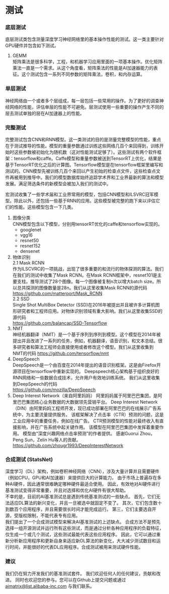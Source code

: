 # 测试  

### 底层测试  

底层测试类包含测量深度学习神经网络里的基本操作性能的测试。这一类主要针对GPU硬件并包含如下测试。 

1. GEMM  
  矩阵乘法是很多科学，工程，和机器学习应用里面的一项基本操作。优化矩阵乘法一直是一个需求。从这个角度看，矩阵乘法的性能是AI加速器能力的表征。这个测试包含一系列不同参数的矩阵乘法，卷积，和内存运算。 

### 单层测试 

神经网络由一个或者多个层组成，每一层包括一些常用的操作。为了更好的调查神经网络的性能，评估单层的性能不可避免。层测试使用一些重要的操作产生不同的层去测试单独的层在AI加速器上的性能。

### 完整测试 

完整测试包含CNN和RNN模型。这一类测试的目的是测量完整模型的性能，重点在于测试推导的性能。模型的重量参数通过训练这些网络几百个来回得到，训练开始时这些参数被初始化为随机数（这对性能测试足够了）。这些测试有两个软件框架：tensorflow和caffe。Caffe模型和重量参数被送到TensorRT上优化，结果是基于TensorRT优化之后的计算图。Tensorflow模型是在tensorflow框架里编写和测试的。CNN模型先被训练几百个来回以产生初始的检查点文件，这些检查点文件再被用到推导中。我们的模型数据库始终追踪学术界和工业界最新的算法和模型发展。满足筛选条件的新模型会被加入我们的测试中。  

宏测试收集了一些学术届和工业界常用的模型，包括CNN模型和ILSVRC冠军模型。除此以外，还包括一些基于RNN的应用。这些模型被完整的跑下来以评估它们的性能。这些模型包含一下几类。  
1. 图像分类  
CNN模型包含以下模型，分别用tensorRT优化的caffe和tensorflow实现的。  
    * googlenet   
    * vgg16  
    * resnet50  
    * resnet152  
    * densenet  
2. 物体识别  
    2.1 Mask RCNN  
    作为ILSCVRC的一项挑战，出现了很多重要的和流行的物体探测的算法。我们在我们的测试中收集了Mask RCNN。在Mask RCNN框架中，resnet101是主要支柱。推导测试了28个图像。每一个图像被复制n次以增大batch size。所以总共探测的图像数量是28n。我们从这里收集Mask RCNN的源代码  
    https://github.com/matterport/Mask_RCNN  
    2.2 SSD  
    Single Shot MultiBox Detector (SSD)在2016年被提出并且被许多计算机图形研究者和工程师应用。对物体识别领域有重大影响。我们从这里收集SSD的源代码  
    https://github.com/balancap/SSD-Tensorflow  
3. NMT  
神经机器翻译（NMT）是一个基于序列到序列到模型。这个模型在2014年被提出并且改进了一系列的任务，例如，机器翻译，语音识别，和文本总结。很多研究者和算法工程师会直接使用或者修改这个模型。我们从这里收集到NMT的代码 
https://github.com/tensorflow/nmt  
4. DeepSpeech  
DeepSpeech是一个由百度在2014年提出的语音识别框架。这是由Firefox开源项目在tensorflow中重新实现的。 Deepspeech核心架构基于组织良好的RNN网络和一些数据合成技术，允许用户有效地训练系统。 我们从这里收集到DeepSpeech的代码  
https://github.com/mozilla/DeepSpeech  
5. Deep Interest Network（来自阿里妈妈）
阿里妈妈属于阿里巴巴集团，是阿里巴巴集团核心业务数据的大数据领先营销平台。 Deep Interest Network（DIN）由阿里妈妈工程师开发，现已成功部署在阿里巴巴的在线展示广告系统中，为主要流量提供服务。 该框架解决了点击率（CTR）预测的问题，这是工业应用中的重要任务，例如在线广告。 CTR预测模型的性能对最终收入有直接影响，并在广告系统中起关键作用。 该模型在阿里巴巴集团中发挥着重要作用。
模型由“深度兴趣网络点击率预测”的作者提供。 感谢Guorui Zhou，Peng Sun，Zelin Hu等人的贡献。  
https://github.com/zhougr1993/DeepInterestNetwork  

### 合成测试 (StatsNet)  
深度学习（DL）架构，例如卷积神经网络（CNN），涉及大量计算并且需要硬件（例如CPU，GPU和AI加速器）来提供巨大的计算能力。 由于市场上普遍存在多种AI硬件，因此通常很难确定哪种硬件最适合使用。 因此，有效地对AI硬件进行基准测试变得非常重要，并且对选择和优化AI硬件有很大帮助。  
不幸的是，目前的AI基准测试总是遇到传统基准测试的一些缺点。 首先，它们无法适应DL算法的新兴变化，并且一旦被选中就固定不变了。 其次，它们包含数十到数百个应用程序，并且需要很长时间才能完成运行。 第三，它们主要选自开源，受版权限制，不能代表专有应用。  
我们提出了一个合成测试模型来解决AI基准测试的上述缺点。 合成方法不是预先选择一组开源测试并运行所有这些测试，而是通过分析各种应用程序的负载特征，仅生成一个或几个测试，这些测试最能代表这些应用程序。 因此，它可以通过重新分析新应用程序和更新自身来适应新DL算法的新变化，大大减少测试数目和运行时间，并能很好的代表DL应用程序。合成测试被用来测试硬件性能。

### 建议  
我们仍在努力开发我们的基准测试套件。 我们欢迎任何人的任何建议，贡献和改进。 同时也欢迎您的参与。您可以在Github上提交问题或通过 aimatrix@list.alibaba-inc.com 与我们联系。
